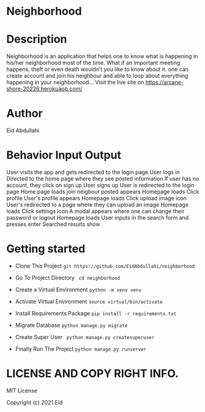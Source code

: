 # Neighborhood

# Description
Neighborhood is an application that helps one to know what is happening in his/her neighborhood most of the time. What if an important meeting happens, theft or even death wouldn’t you like to know about it. one can create account and join his neighbour 
and able to loop about everything happening in your neighborhood... Visit the live site on https://arcane-shore-20226.herokuapp.com/

# Author
Eid Abdullahi

# Behavior Input Output
User visits the app and gets redirected to the login page User logs in Directed to the home page where they see posted information If user has no account, they click on sign up User signs up User is redirected to the login page Home page loads join neigbour posted appears Homepage loads Click profile User's profile appears Homepage loads Click upload image icon User's redirected to a page where they can upload an image Homepage loads Click settings icon A modal appears where one can change their password or logout Homepage loads User inputs in the search form and presses enter Searched results show

# Getting started
* Clone This Project ```git https://github.com/EidAbdullahi/neighborhood```
* Go To Project Directory ``` cd neighborhood```
* Create a Virtual Environment ```python -m venv venv```
* Activate Virtual Environment ```source virtual/bin/activate```
* Install Requirements Package ```pip install -r requirements.txt```
* Migrate Database ```python manage.py migrate```

* Create Super User   ``` python manage.py createsuperuser```

* Finally Run The Project ```python manage.py runserver```

# LICENSE AND COPY RIGHT INFO.
MIT License

Copyright (c) 2021 Eid
